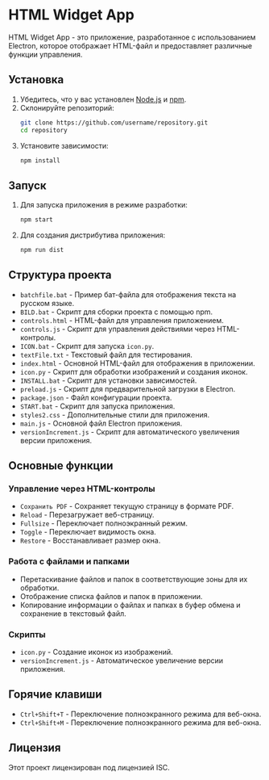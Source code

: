 # HTML Widget App

HTML Widget App - это приложение, разработанное с использованием Electron, которое отображает HTML-файл и предоставляет различные функции управления.

## Установка

1. Убедитесь, что у вас установлен [Node.js](https://nodejs.org/) и [npm](https://www.npmjs.com/get-npm).
2. Склонируйте репозиторий:
    ```sh
    git clone https://github.com/username/repository.git
    cd repository
    ```
3. Установите зависимости:
    ```sh
    npm install
    ```

## Запуск

1. Для запуска приложения в режиме разработки:
    ```sh
    npm start
    ```

2. Для создания дистрибутива приложения:
    ```sh
    npm run dist
    ```

## Структура проекта

- `batchfile.bat` - Пример бат-файла для отображения текста на русском языке.
- `BILD.bat` - Скрипт для сборки проекта с помощью npm.
- `controls.html` - HTML-файл для управления приложением.
- `controls.js` - Скрипт для управления действиями через HTML-контролы.
- `ICON.bat` - Скрипт для запуска `icon.py`.
- `textFile.txt` - Текстовый файл для тестирования.
- `index.html` - Основной HTML-файл для отображения в приложении.
- `icon.py` - Скрипт для обработки изображений и создания иконок.
- `INSTALL.bat` - Скрипт для установки зависимостей.
- `preload.js` - Скрипт для предварительной загрузки в Electron.
- `package.json` - Файл конфигурации проекта.
- `START.bat` - Скрипт для запуска приложения.
- `styles2.css` - Дополнительные стили для приложения.
- `main.js` - Основной файл Electron приложения.
- `versionIncrement.js` - Скрипт для автоматического увеличения версии приложения.

## Основные функции

### Управление через HTML-контролы

- `Сохранить PDF` - Сохраняет текущую страницу в формате PDF.
- `Reload` - Перезагружает веб-страницу.
- `Fullsize` - Переключает полноэкранный режим.
- `Toggle` - Переключает видимость окна.
- `Restore` - Восстанавливает размер окна.

### Работа с файлами и папками

- Перетаскивание файлов и папок в соответствующие зоны для их обработки.
- Отображение списка файлов и папок в приложении.
- Копирование информации о файлах и папках в буфер обмена и сохранение в текстовый файл.

### Скрипты

- `icon.py` - Создание иконок из изображений.
- `versionIncrement.js` - Автоматическое увеличение версии приложения.

## Горячие клавиши

- `Ctrl+Shift+T` - Переключение полноэкранного режима для веб-окна.
- `Ctrl+Shift+M` - Переключение полноэкранного режима для веб-окна.

## Лицензия

Этот проект лицензирован под лицензией ISC.
